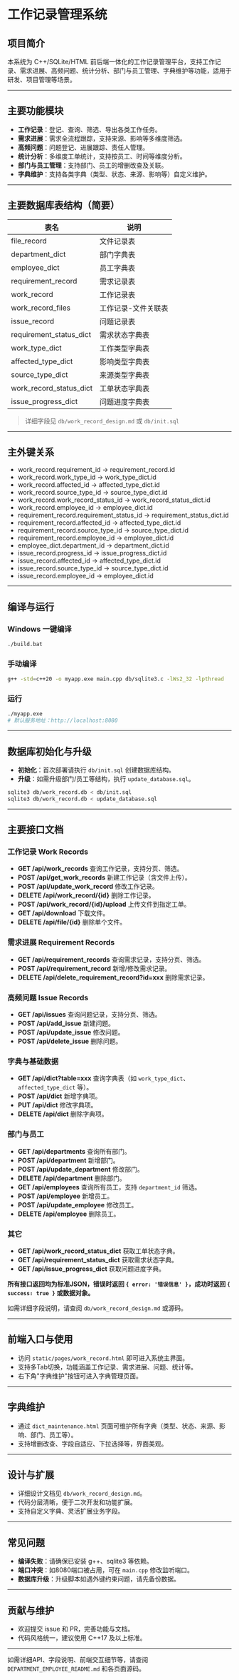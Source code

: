 # 工作记录管理系统

## 项目简介

本系统为 C++/SQLite/HTML 前后端一体化的工作记录管理平台，支持工作记录、需求进展、高频问题、统计分析、部门与员工管理、字典维护等功能，适用于研发、项目管理等场景。

---

## 主要功能模块

- **工作记录**：登记、查询、筛选、导出各类工作任务。
- **需求进展**：需求全流程跟踪，支持来源、影响等多维度筛选。
- **高频问题**：问题登记、进展跟踪、责任人管理。
- **统计分析**：多维度工单统计，支持按员工、时间等维度分析。
- **部门与员工管理**：支持部门、员工的增删改查及关联。
- **字典维护**：支持各类字典（类型、状态、来源、影响等）自定义维护。

---

## 主要数据库表结构（简要）

| 表名                  | 说明           |
|----------------------|----------------|
| file_record          | 文件记录表     |
| department_dict      | 部门字典表     |
| employee_dict        | 员工字典表     |
| requirement_record   | 需求记录表     |
| work_record          | 工作记录表     |
| work_record_files    | 工作记录-文件关联表 |
| issue_record         | 问题记录表     |
| requirement_status_dict | 需求状态字典表 |
| work_type_dict       | 工作类型字典表 |
| affected_type_dict   | 影响类型字典表 |
| source_type_dict     | 来源类型字典表 |
| work_record_status_dict | 工单状态字典表 |
| issue_progress_dict  | 问题进度字典表 |

> 详细字段见 `db/work_record_design.md` 或 `db/init.sql`

---

## 主外键关系

- work_record.requirement_id → requirement_record.id
- work_record.work_type_id → work_type_dict.id
- work_record.affected_id → affected_type_dict.id
- work_record.source_type_id → source_type_dict.id
- work_record.work_record_status_id → work_record_status_dict.id
- work_record.employee_id → employee_dict.id
- requirement_record.requirement_status_id → requirement_status_dict.id
- requirement_record.affected_id → affected_type_dict.id
- requirement_record.source_type_id → source_type_dict.id
- requirement_record.employee_id → employee_dict.id
- employee_dict.department_id → department_dict.id
- issue_record.progress_id → issue_progress_dict.id
- issue_record.affected_id → affected_type_dict.id
- issue_record.source_type_id → source_type_dict.id
- issue_record.employee_id → employee_dict.id

---

## 编译与运行

### Windows 一键编译

```bash
./build.bat
```

### 手动编译

```bash
g++ -std=c++20 -o myapp.exe main.cpp db/sqlite3.c -lWs2_32 -lpthread
```

### 运行

```bash
./myapp.exe
# 默认服务地址：http://localhost:8080
```

---

## 数据库初始化与升级

- **初始化**：首次部署请执行 `db/init.sql` 创建数据库结构。
- **升级**：如需升级部门/员工等结构，执行 `update_database.sql`。

```bash
sqlite3 db/work_record.db < db/init.sql
sqlite3 db/work_record.db < update_database.sql
```

---

## 主要接口文档

### 工作记录 Work Records
- **GET /api/work_records** 查询工作记录，支持分页、筛选。
- **POST /api/get_work_records** 新建工作记录（含文件上传）。
- **POST /api/update_work_record** 修改工作记录。
- **DELETE /api/work_record/{id}** 删除工作记录。
- **POST /api/work_record/{id}/upload** 上传文件到指定工单。
- **GET /api/download** 下载文件。
- **DELETE /api/file/{id}** 删除单个文件。

### 需求进展 Requirement Records
- **GET /api/requirement_records** 查询需求记录，支持分页、筛选。
- **POST /api/requirement_record** 新增/修改需求记录。
- **DELETE /api/delete_requirement_record?id=xxx** 删除需求记录。

### 高频问题 Issue Records
- **GET /api/issues** 查询问题记录，支持分页、筛选。
- **POST /api/add_issue** 新建问题。
- **POST /api/update_issue** 修改问题。
- **POST /api/delete_issue** 删除问题。

### 字典与基础数据
- **GET /api/dict?table=xxx** 查询字典表（如 `work_type_dict`、`affected_type_dict` 等）。
- **POST /api/dict** 新增字典项。
- **PUT /api/dict** 修改字典项。
- **DELETE /api/dict** 删除字典项。

### 部门与员工
- **GET /api/departments** 查询所有部门。
- **POST /api/department** 新增部门。
- **POST /api/update_department** 修改部门。
- **DELETE /api/department** 删除部门。
- **GET /api/employees** 查询所有员工，支持 `department_id` 筛选。
- **POST /api/employee** 新增员工。
- **POST /api/update_employee** 修改员工。
- **DELETE /api/employee** 删除员工。

### 其它
- **GET /api/work_record_status_dict** 获取工单状态字典。
- **GET /api/requirement_status_dict** 获取需求状态字典。
- **GET /api/issue_progress_dict** 获取问题进度字典。

**所有接口返回均为标准JSON，错误时返回 `{ error: '错误信息' }`，成功时返回 `{ success: true }` 或数据对象。**

如需详细字段说明，请查阅 `db/work_record_design.md` 或源码。

---

## 前端入口与使用

- 访问 `static/pages/work_record.html` 即可进入系统主界面。
- 支持多Tab切换，功能涵盖工作记录、需求进展、问题、统计等。
- 右下角"字典维护"按钮可进入字典管理页面。

---

## 字典维护

- 通过 `dict_maintenance.html` 页面可维护所有字典（类型、状态、来源、影响、部门、员工等）。
- 支持增删改查、字段自适应、下拉选择等，界面美观。

---

## 设计与扩展

- 详细设计文档见 `db/work_record_design.md`。
- 代码分层清晰，便于二次开发和功能扩展。
- 支持自定义字典、灵活扩展业务字段。

---

## 常见问题

- **编译失败**：请确保已安装 g++、sqlite3 等依赖。
- **端口冲突**：如8080端口被占用，可在 `main.cpp` 修改监听端口。
- **数据库升级**：升级脚本如遇外键约束问题，请先备份数据。

---

## 贡献与维护

- 欢迎提交 issue 和 PR，完善功能与文档。
- 代码风格统一，建议使用 C++17 及以上标准。

---

如需详细API、字段说明、前端交互细节等，请查阅 `DEPARTMENT_EMPLOYEE_README.md` 和各页面源码。
